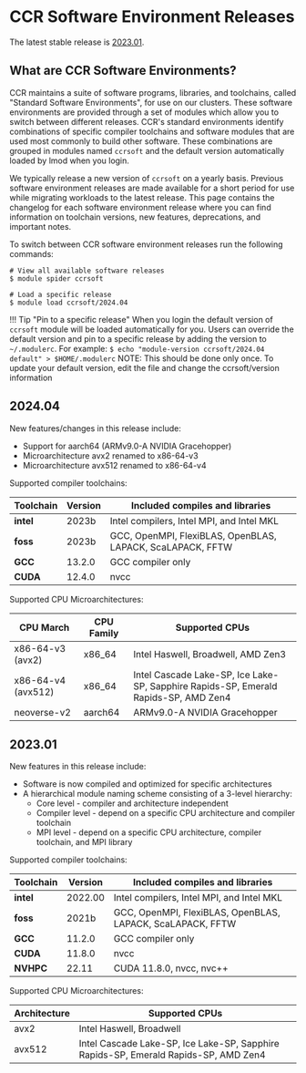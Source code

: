 # CCR Software Environment Releases

The latest stable release is [2023.01](#202301).

## What are CCR Software Environments?

CCR maintains a suite of software programs, libraries, and toolchains, called
"Standard Software Environments", for use on our clusters. These software
environments are provided through a set of modules which allow you to switch
between different releases. CCR's standard environments identify combinations
of specific compiler toolchains and software modules that are used most
commonly to build other software. These combinations are grouped in modules
named `ccrsoft` and the default version automatically loaded by lmod when you
login.

We typically release a new version of `ccrsoft` on a yearly basis. Previous
software environment releases are made available for a short period for use
while migrating workloads to the latest release. This page contains the
changelog for each software environment release where you can find information
on toolchain versions, new features, deprecations, and important notes.

To switch between CCR software environment releases run the following commands:

```
# View all available software releases
$ module spider ccrsoft

# Load a specific release
$ module load ccrsoft/2024.04
```

!!! Tip "Pin to a specific release"
    When you login the default version of `ccrsoft` module will be loaded
    automatically for you. Users can override the default version and pin to a
    specific release by adding the version to `~/.modulerc`.  For
    example:
    ```
    $ echo "module-version ccrsoft/2024.04 default" > $HOME/.modulerc
    ```
    NOTE: This should be done only once.  To update your default version, edit the file and change the ccrsoft/version information  

## 2024.04

New features/changes in this release include:

- Support for aarch64 (ARMv9.0-A NVIDIA Gracehopper)
- Microarchitecture avx2 renamed to x86-64-v3
- Microarchitecture avx512 renamed to x86-64-v4

Supported compiler toolchains:

| Toolchain   | Version | Included compiles and libraries                              |
| ----------- | ------- | ------------------------------------------------------------ |
| **intel**   | 2023b   | Intel compilers, Intel MPI, and Intel MKL                    |
| **foss**    | 2023b   | GCC, OpenMPI, FlexiBLAS, OpenBLAS, LAPACK, ScaLAPACK, FFTW   |
| **GCC**     | 13.2.0  | GCC compiler only                                            |
| **CUDA**    | 12.4.0  | nvcc                                                         |

Supported CPU Microarchitectures:

| CPU March          | CPU Family  | Supported CPUs                                         |
| ------------------ | ----------- | ------------------------------------------------------ |
| x86-64-v3 (avx2)   |  x86\_64    | Intel Haswell, Broadwell, AMD Zen3                     |
| x86-64-v4 (avx512) |  x86\_64    | Intel Cascade Lake-SP, Ice Lake-SP, Sapphire Rapids-SP, Emerald Rapids-SP, AMD Zen4 |
| neoverse-v2        |  aarch64    | ARMv9.0-A NVIDIA Gracehopper                           |

## 2023.01

New features in this release include:

- Software is now compiled and optimized for specific architectures
- A hierarchical module naming scheme consisting of a 3-level hierarchy:
    - Core level - compiler and architecture independent
    - Compiler level - depend on a specific CPU architecture and compiler toolchain
    - MPI level - depend on a specific CPU architecture, compiler toolchain, and MPI library

Supported compiler toolchains:

| Toolchain   | Version | Included compiles and libraries                              |
| ----------- | ------- | ------------------------------------------------------------ |
| **intel**   | 2022.00 | Intel compilers, Intel MPI, and Intel MKL                    |
| **foss**    | 2021b   | GCC, OpenMPI, FlexiBLAS, OpenBLAS, LAPACK, ScaLAPACK, FFTW   |
| **GCC**     | 11.2.0  | GCC compiler only                                            |
| **CUDA**    | 11.8.0  | nvcc                                                         |
| **NVHPC**   | 22.11   | CUDA 11.8.0, nvcc, nvc++                                     |

Supported CPU Microarchitectures:

| Architecture  | Supported CPUs                                             |
| ------------- | ---------------------------------------------------------- |
| avx2          | Intel Haswell, Broadwell                                   |
| avx512        | Intel Cascade Lake-SP, Ice Lake-SP, Sapphire Rapids-SP, Emerald Rapids-SP, AMD Zen4               |


